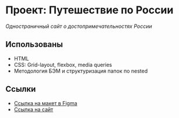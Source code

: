 # Проект: Путешествие по России
*Одностраничный сайт о достопримечательностях России*

## Использованы
- HTML
- CSS: Grid-layout, flexbox, media queries
- Методология БЭМ и структуризация папок по nested

## Ссылки
- [Ссылка на макет в Figma](https://www.figma.com/file/5S2WSbEFL6awjVWJ0NWL8Q/Sprint-3_-Russia-_-desktop-%2B-mobile?node-id=28503-0&t=8GTEhyJN35CDpLLa-0)
- [Ссылка на сайт]()
